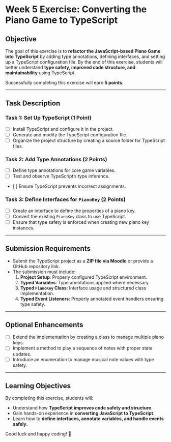 # Week 5 Exercise: Converting the Piano Game to TypeScript

## **Objective**
The goal of this exercise is to **refactor the JavaScript-based Piano Game into TypeScript** by adding type annotations, defining interfaces, and setting up a TypeScript configuration file. By the end of this exercise, students will better understand **type safety, improved code structure, and maintainability** using TypeScript.

Successfully completing this exercise will earn **5 points**.

---

## **Task Description**

### **Task 1: Set Up TypeScript (1 Point)**
- [ ] Install TypeScript and configure it in the project.
- [ ] Generate and modify the TypeScript configuration file.
- [ ] Organize the project structure by creating a source folder for TypeScript files.

### **Task 2: Add Type Annotations (2 Points)**
- [ ] Define type annotations for core game variables.
- [ ] Test and observe TypeScript’s type inference.
- [ ] Ensure TypeScript prevents incorrect assignments.

### **Task 3: Define Interfaces for `PianoKey` (2 Points)**
- [ ] Create an interface to define the properties of a piano key.
- [ ] Convert the existing `PianoKey` class to use TypeScript.
- [ ] Ensure that type safety is enforced when creating new piano key instances.

---

## **Submission Requirements**
- Submit the TypeScript project as a **ZIP file via Moodle** or provide a GitHub repository link.
- The submission must include:
  1. **Project Setup**: Properly configured TypeScript environment.
  2. **Typed Variables**: Type annotations applied where necessary.
  3. **Typed `PianoKey` Class**: Interface usage and structured class implementation.
  4. **Typed Event Listeners**: Properly annotated event handlers ensuring type safety.

---

## **Optional Enhancements**
- [ ] Extend the implementation by creating a class to manage multiple piano keys.
- [ ] Implement a method to play a sequence of notes with proper state updates.
- [ ] Introduce an enumeration to manage musical note values with type safety.

---

## **Learning Objectives**
By completing this exercise, students will:
- Understand how **TypeScript improves code safety and structure**.
- Gain hands-on experience in **converting JavaScript to TypeScript**.
- Learn how to **define interfaces, annotate variables, and handle events safely**.

Good luck and happy coding! 🎵
